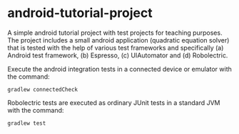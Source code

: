 # android-tutorial-project
A simple android tutorial project with test projects for teaching purposes.
The project includes a small android application (quadratic equation solver) that is tested
with the help of various test frameworks and specifically (a) Android test framework,
(b) Espresso, (c) UIAutomator and (d) Robolectric.

Execute the android integration tests in a connected device or emulator with the command:
```
gradlew connectedCheck
```
Robolectric tests are executed as ordinary JUnit tests in a standard JVM with the command:
```
gradlew test
```

